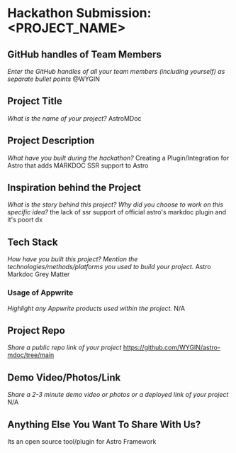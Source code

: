 # Hackathon Submission: <PROJECT_NAME>


## GitHub handles of Team Members  
_Enter the GitHub handles of all your team members (including yourself) as separate bullet points_
@WYGIN
<!--

- @adityaoberai
- @tessamero
.
.
.

-->

## Project Title
_What is the name of your project?_
AstroMDoc
<!--

CodeCapture

-->

## Project Description    
_What have you built during the hackathon?_
Creating a Plugin/Integration for Astro that adds MARKDOC SSR support to Astro
<!--

The project I created is...

-->

## Inspiration behind the Project  
_What is the story behind this project? Why did you choose to work on this specific idea?_
the lack of ssr support of official astro's markdoc plugin and it's poort dx
<!--

The reason I chose this idea/project was...

-->

## Tech Stack    
_How have you built this project? Mention the technologies/methods/platforms you used to build your project._
Astro
Markdoc
Grey Matter
<!--

The technologies I used...

-->

### Usage of Appwrite
_Highlight any Appwrite products used within the project._
N/A
<!--

- Appwrite Databases

I used Appwrite Databases to...

- Appwrite Storage

I used Appwrite Storage to...

.
.
.

-->

## Project Repo  
_Share a public repo link of your project_
https://github.com/WYGIN/astro-mdoc/tree/main
<!--

https://github.com/code-capture/CodeCapture-Xamarin

-->

## Demo Video/Photos/Link
_Share a 2-3 minute demo video or photos or a deployed link of your project_
N/A
<!--

https://www.youtube.com/watch?v=9IBaX1avYWc

-->

## Anything Else You Want To Share With Us?
Its an open source tool/plugin for Astro Framework
